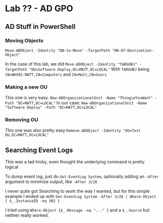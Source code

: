 # Lab ?? - AD GPO

## AD Stuff in PowerShell

### Moving Objects
`Move-ADObject -Identity "DN-to-Move" -TargetPath "DN-Of-Destination-Object"`

In the case of this lab, we did `Move-ADObject -Identity "TARGOBJ" -TargetPath "OU=Software Deploy,DC=MATT,DC=LOCAL"`
With `TARGOBJ` being `CN=WKS01-MATT,CN=Computers` and `CN=Matt,CN=Users`

### Making a new OU
This one is very easy.
`New-ADOrganizationalUnit -Name "ThingieYouWant" -Path "DC=MATT,DC=LOCAL"`
In our case:
`New-ADOrganizationalUnit -Name "Software Deploy" -Path "DC=MATT,DC=LOCAL"`

### Removing OU 
This one was also pretty easy
`Remove-ADObject -Identity "OU=Test OU,DC=MATT,DC=LOCAL"`

## Searching Event Logs
This was a tad tricky, even thought the underlying command is pretty logical

To dump event log, just do `Get-EventLog System`, optionally adding an `-After` argument to minimize output, like `-After 3/26`

I never quite got Searching to work the way I wanted, but for this simple example I ended up with 
`Get-EventLog System -After 3/26 | Where-Object { $_.InstanceID -eq 302 }`

I tried using `Where-Object {$_.Message -eq "..." }` and a `$_.Source` but neither really worked.